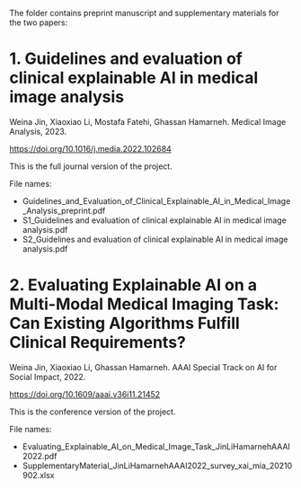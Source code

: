 The folder contains preprint manuscript and supplementary materials for the two papers:

# 1. Guidelines and evaluation of clinical explainable AI in medical image analysis

Weina Jin, Xiaoxiao Li, Mostafa Fatehi, Ghassan Hamarneh.
Medical Image Analysis, 2023.

https://doi.org/10.1016/j.media.2022.102684

This is the full journal version of the project.

File names:
- Guidelines_and_Evaluation_of_Clinical_Explainable_AI_in_Medical_Image_Analysis_preprint.pdf
- S1_Guidelines and evaluation of clinical explainable AI in medical image analysis.pdf
- S2_Guidelines and evaluation of clinical explainable AI in medical image analysis.pdf

# 2. Evaluating Explainable AI on a Multi-Modal Medical Imaging Task: Can Existing Algorithms Fulfill Clinical Requirements?

Weina Jin, Xiaoxiao Li, Ghassan Hamarneh.
AAAI Special Track on AI for Social Impact, 2022.

https://doi.org/10.1609/aaai.v36i11.21452

This is the conference version of the project.

File names:
- Evaluating_Explainable_AI_on_Medical_Image_Task_JinLiHamarnehAAAI2022.pdf
- SupplementaryMaterial_JinLiHamarnehAAAI2022_survey_xai_mia_20210902.xlsx
